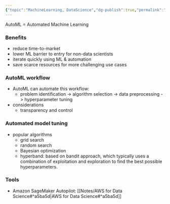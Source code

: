 ```yaml
---
{"topic":"MachineLearning, DataScience","dg-publish":true,"permalink":"/Notes/AutoML/","dgPassFrontmatter":true,"noteIcon":""}
---
```


AutoML = Automated Machine Learning
### Benefits
- reduce time-to-market
- lower ML barrier to entry for non-data scientists
- iterate quickly using ML & automation
- save scarce resources for more challenging use cases
### AutoML workflow
- AutoML can automate this workflow: 
	- problem identification -> algorithm selection -> data preprocessing -> hyperparameter tuning
- considerations
	- transparency and control

### Automated model tuning
- popular algorithms
	- grid search
	- random search
	- Bayesian optimization
	- hyperband: based on bandit approach, which typically uses a combination of exploitation and exploration to find the best possible hyperparameters. 

### Tools
- Amazon SageMaker Autopilot: [[Notes/AWS for Data Science#^a5ba5d\|AWS for Data Science#^a5ba5d]]
